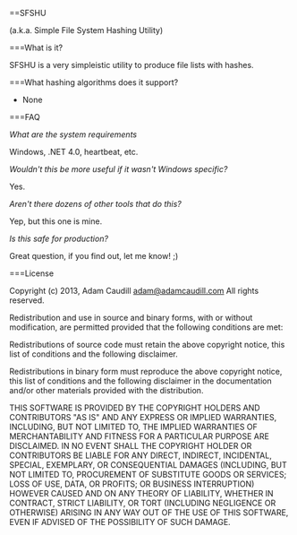 ==SFSHU

(a.k.a. Simple File System Hashing Utility)

===What is it?

SFSHU is a very simpleistic utility to produce file lists with hashes.

===What hashing algorithms does it support?

* None

===FAQ

*What are the system requirements*

Windows, .NET 4.0, heartbeat, etc.

*Wouldn't this be more useful if it wasn't Windows specific?*

Yes.

*Aren't there dozens of other tools that do this?*

Yep, but this one is mine.

*Is this safe for production?*

Great question, if you find out, let me know! ;)

===License

Copyright (c) 2013, Adam Caudill <adam@adamcaudill.com>
All rights reserved.

Redistribution and use in source and binary forms, with or without modification, are permitted provided that the following conditions are met:

Redistributions of source code must retain the above copyright notice, this list of conditions and the following disclaimer.

Redistributions in binary form must reproduce the above copyright notice, this list of conditions and the following disclaimer in the documentation and/or other materials provided with the distribution.

THIS SOFTWARE IS PROVIDED BY THE COPYRIGHT HOLDERS AND CONTRIBUTORS "AS IS" AND ANY EXPRESS OR IMPLIED WARRANTIES, INCLUDING, BUT NOT LIMITED TO, THE IMPLIED WARRANTIES OF MERCHANTABILITY AND FITNESS FOR A PARTICULAR PURPOSE ARE DISCLAIMED. IN NO EVENT SHALL THE COPYRIGHT HOLDER OR CONTRIBUTORS BE LIABLE FOR ANY DIRECT, INDIRECT, INCIDENTAL, SPECIAL, EXEMPLARY, OR CONSEQUENTIAL DAMAGES (INCLUDING, BUT NOT LIMITED TO, PROCUREMENT OF SUBSTITUTE GOODS OR SERVICES; LOSS OF USE, DATA, OR PROFITS; OR BUSINESS INTERRUPTION) HOWEVER CAUSED AND ON ANY THEORY OF LIABILITY, WHETHER IN CONTRACT, STRICT LIABILITY, OR TORT (INCLUDING NEGLIGENCE OR OTHERWISE) ARISING IN ANY WAY OUT OF THE USE OF THIS SOFTWARE, EVEN IF ADVISED OF THE POSSIBILITY OF SUCH DAMAGE.